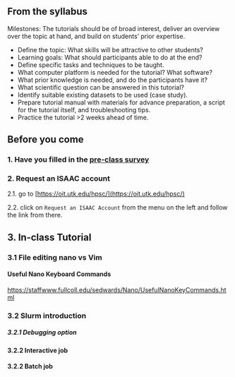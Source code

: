## From the syllabus
Milestones: The tutorials should be of broad interest, deliver an overview over the topic at hand,
and build on students’ prior expertise.
- Define the topic: What skills will be attractive to other students?
- Learning goals: What should participants able to do at the end?
- Define specific tasks and techniques to be taught.
- What computer platform is needed for the tutorial? What software?
- What prior knowledge is needed, and do the participants have it?
- What scientific question can be answered in this tutorial?
- Identify suitable existing datasets to be used (case study).
- Prepare tutorial manual with materials for advance preparation, a script for the tutorial
itself, and troubleshooting tips.
- Practice the tutorial >2 weeks ahead of time.

## Before you come
### 1. Have you filled in the [pre-class survey](https://docs.google.com/forms/d/e/1FAIpQLSe7RZQYl7pppgfshM4Hf9he2mEwyWfIu5Zc5jr7_lU74ioZjg/viewform)

### 2. Request an ISAAC account 

2.1. go to [https://oit.utk.edu/hpsc/](https://oit.utk.edu/hpsc/)

2.2. click on `Request an ISAAC Account` from the menu on the left and follow the link from there.

## 3. In-class Tutorial

### 3.1 File editing nano vs Vim
#### Useful Nano Keyboard Commands
https://staffwww.fullcoll.edu/sedwards/Nano/UsefulNanoKeyCommands.html
### 3.2 Slurm introduction

   ##### 3.2.1 Debugging option 
	
  #### 3.2.2 Interactive job
  
  #### 3.2.2 Batch job
